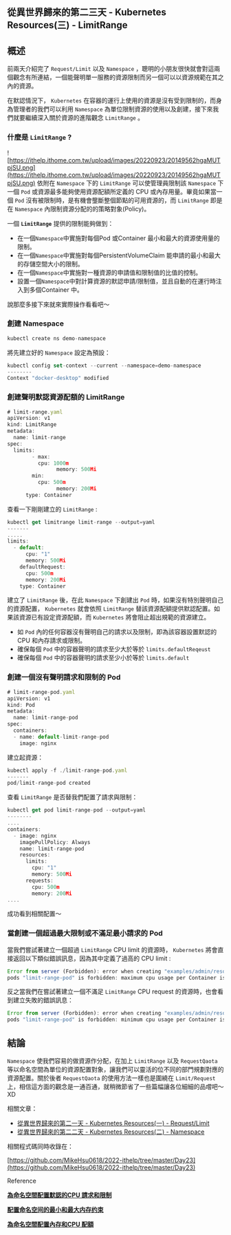 從異世界歸來的第二三天 - Kubernetes Resources(三) - LimitRange
---

## 概述

前兩天介紹完了 `Request/Limit` 以及 `Namespace` ，聰明的小朋友很快就會對這兩個觀念有所連結，一個能聲明單一服務的資源限制而另一個可以以資源規範在其之內的資源。

在默認情況下， `Kubernetes` 在容器的運行上使用的資源是沒有受到限制的，而身為管理者的我們可以利用 `Namespace` 為單位限制資源的使用以及創建，接下來我們就要繼續深入關於資源的進階觀念 `LimitRange` 。

### 什麼是 `LimitRange` ?
![https://ithelp.ithome.com.tw/upload/images/20220923/20149562hgaMUTpjSU.png](https://ithelp.ithome.com.tw/upload/images/20220923/20149562hgaMUTpjSU.png)
依附在 `Namespace` 下的 `LimitRange` 可以使管理員限制該 `Namespace` 下一個 `Pod` 或資源最多能夠使用資源配額所定義的 CPU 或內存用量。畢竟如果當一個 `Pod` 沒有被限制時，是有機會壟斷整個節點的可用資源的，而 `LimitRange` 即是在 `Namespace` 內限制資源分配的的策略對象(Policy)。

一個 **`LimitRange`** 提供的限制能夠做到：

- 在一個`Namespace`中實施對每個Pod 或Container 最小和最大的資源使用量的限制。
- 在一個`Namespace`中實施對每個PersistentVolumeClaim 能申請的最小和最大的存儲空間大小的限制。
- 在一個`Namespace`中實施對一種資源的申請值和限制值的比值的控制。
- 設置一個`Namespace`中對計算資源的默認申請/限制值，並且自動的在運行時注入到多個Container 中。

說那麼多接下來就來實際操作看看吧～

### 創建 Namespace

```jsx
kubectl create ns demo-namespace
```

將先建立好的 `Namespace` 設定為預設：

```jsx
kubectl config set-context --current --namespace=demo-namespace
--------
Context "docker-desktop" modified
```

### 創建聲明默認資源配額的 LimitRange

```jsx
# limit-range.yaml
apiVersion: v1
kind: LimitRange
metadata:
  name: limit-range
spec:
  limits:
		- max:
	      cpu: 1000m
				memory: 500Mi
	    min:
	      cpu: 500m
				memory: 200Mi 
      type: Container

```

查看一下剛剛建立的 `LimitRange` :

```jsx
kubectl get limitrange limit-range --output=yaml
-------
.....
limits:
  - default:
      cpu: "1"
      memory: 500Mi
    defaultRequest:
      cpu: 500m
      memory: 200Mi
    type: Container
```

建立了 `LimitRange` 後，在此 `Namespace` 下創建出 `Pod` 時，如果沒有特別聲明自己的資源配置， `Kubernetes` 就會依照 `LimitRange` 替該資源配額提供默認配置。如果該資源已有設定資源配額，而 `Kubernetes` 將會阻止超出規範的資源建立。

- 如 `Pod` 內的任何容器沒有聲明自己的請求以及限制，即為該容器設置默認的 CPU 和內存請求或限制。
- 確保每個 `Pod` 中的容器聲明的請求至少大於等於 `limits.defaultReqeust`
- 確保每個 `Pod` 中的容器聲明的請求至少小於等於  `limits.default`

### 創建一個沒有聲明請求和限制的 Pod

```jsx
# limit-range-pod.yaml
apiVersion: v1
kind: Pod
metadata:
  name: limit-range-pod
spec:
  containers:
  - name: default-limit-range-pod
    image: nginx
```

建立起資源：

```jsx
kubectl apply -f ./limit-range-pod.yaml
-------
pod/limit-range-pod created
```

查看 `LimitRange` 是否替我們配置了請求與限制：

```jsx
kubectl get pod limit-range-pod --output=yaml
--------
....
containers:
  - image: nginx
    imagePullPolicy: Always
    name: limit-range-pod
    resources:
      limits:
        cpu: "1"
        memory: 500Mi
      requests:
        cpu: 500m
        memory: 200Mi
....
```

成功看到相關配置～

### 當創建一個超過最大限制或不滿足最小請求的 Pod

當我們嘗試著建立一個超過 `LimitRange` CPU limit 的資源時， `Kubernetes` 將會直接返回以下類似錯誤訊息，因為其中定義了過高的 CPU limit :

```jsx
Error from server (Forbidden): error when creating "examples/admin/resource/limit-range-pod.yaml":
pods "limit-range-pod" is forbidden: maximum cpu usage per Container is 800m, but limit is 1500m.
```

反之當我們在嘗試著建立一個不滿足 `LimitRange` CPU request 的資源時，也會看到建立失敗的錯誤訊息：

```jsx
Error from server (Forbidden): error when creating "examples/admin/resource/limit-range-pod.yaml":
pods "limit-range-pod" is forbidden: minimum cpu usage per Container is 200m, but request is 100m.
```

## 結論

`Namespace` 使我們容易的做資源作分配，在加上 `LimitRange` 以及 `RequestQaota` 等以命名空間為單位的資源配置對象，讓我們可以靈活的位不同的部門規劃對應的資源配置。關於後者 `RequestQaota` 的使用方法一樣也是圍繞在 `Limit/Request` 上，相信這方面的觀念是一通百通，就稍微節省了一些篇幅讓各位細細的品嚐吧～ XD


相關文章：
- [從異世界歸來的第二一天 - Kubernetes Resources(一) - Request/Limit](https://ithelp.ithome.com.tw/articles/10295419)
- [從異世界歸來的第二二天 - Kubernetes Resources(二) - Namespace](https://ithelp.ithome.com.tw/articles/10296200)

相關程式碼同時收錄在：

[https://github.com/MikeHsu0618/2022-ithelp/tree/master/Day23](https://github.com/MikeHsu0618/2022-ithelp/tree/master/Day23)

Reference

****[為命名空間配置默認的CPU 請求和限制](https://kubernetes.io/zh-cn/docs/tasks/administer-cluster/manage-resources/cpu-default-namespace/#%E9%9B%86%E7%BE%A4%E7%AE%A1%E7%90%86%E5%91%98%E5%8F%82%E8%80%83)****

****[配置命名空间的最小和最大内存约束](https://kubernetes.io/zh-cn/docs/tasks/administer-cluster/manage-resources/memory-constraint-namespace/)****

****[為命名空間配置內存和CPU 配額](https://kubernetes.io/zh-cn/docs/tasks/administer-cluster/manage-resources/quota-memory-cpu-namespace/)****